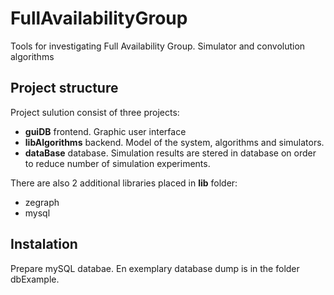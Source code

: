 # FullAvailabilityGroup
Tools for investigating Full Availability Group. Simulator and convolution algorithms

## Project structure
Project sulution consist of three projects:
* __guiDB__ frontend. Graphic user interface
* __libAlgorithms__ backend. Model of the system, algorithms and simulators.
* __dataBase__ database. Simulation results are stered in database on order to reduce number of simulation experiments.

There are also 2 additional libraries placed in __lib__ folder:
* zegraph
* mysql

## Instalation

Prepare mySQL databae. En exemplary database dump is in the folder dbExample.
